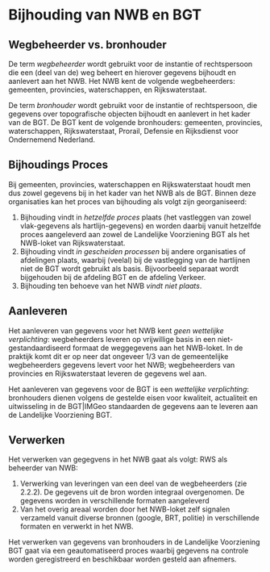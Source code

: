 # Bijhouding van NWB en BGT

## Wegbeheerder vs. bronhouder
De term _wegbeheerder_ wordt gebruikt voor de instantie of rechtspersoon die een (deel van de) weg beheert en hierover gegevens bijhoudt en aanlevert aan het NWB. Het NWB kent de volgende wegbeheerders: gemeenten, provincies, waterschappen, en Rijkswaterstaat.

De term _bronhouder_ wordt gebruikt voor de instantie of rechtspersoon, die gegevens over topografische objecten bijhoudt en aanlevert in het kader van de BGT. De BGT kent de volgende bronhouders: gemeenten, provincies, waterschappen, Rijkswaterstaat, Prorail, Defensie en Rijksdienst voor Ondernemend Nederland.

## Bijhoudings Proces
Bij gemeenten, provincies, waterschappen en Rijkswaterstaat houdt men dus zowel gegevens bij in het kader van het NWB als de BGT. Binnen deze organisaties kan het proces van bijhouding als volgt zijn georganiseerd:
1. Bijhouding vindt in _hetzelfde proces_ plaats (het vastleggen van zowel vlak-gegevens als hartlijn-gegevens) en worden daarbij vanuit hetzelfde proces aangeleverd aan zowel de Landelijke Voorziening BGT als het NWB-loket van Rijkswaterstaat.  
2. Bijhouding vindt _in gescheiden processen_ bij andere organisaties of afdelingen plaats, waarbij (veelal) bij de vastlegging van de hartlijnen niet de BGT wordt gebruikt als basis. Bijvoorbeeld separaat wordt bijgehouden bij de afdeling BGT en de afdeling Verkeer.
3. Bijhouding ten behoeve van het NWB _vindt niet plaats_.

## Aanleveren
Het aanleveren van gegevens voor het NWB kent _geen wettelijke verplichting_: wegbeheerders leveren op vrijwillige basis in een niet-gestandaardiseerd formaat de weggegevens aan het NWB-loket. In de praktijk komt dit er op neer dat ongeveer 1/3 van de gemeentelijke wegbeheerders gegevens levert voor het NWB; wegbeheerders van provincies en Rijkswaterstaat leveren de gegevens wel aan.

Het aanleveren van gegevens voor de BGT is een _wettelijke verplichting_: bronhouders dienen volgens de gestelde eisen voor kwaliteit,  actualiteit en uitwisseling in de BGT|IMGeo standaarden de gegevens aan te leveren aan de Landelijke Voorziening BGT. 

## Verwerken
Het verwerken van gegegvens in het NWB gaat als volgt: 
RWS als beheerder van NWB: 
1.	Verwerking van leveringen van een deel van de wegbeheerders (zie 2.2.2). De gegevens uit de bron worden integraal overgenomen. De gegevens worden in verschillende formaten aangeleverd 
2.	Van het overig areaal worden door het NWB-loket zelf signalen verzameld vanuit diverse bronnen (google, BRT, politie) in verschillende formaten en verwerkt in het NWB.

Het verwerken van gegevens van bronhouders in de Landelijke Voorziening BGT gaat via een geautomatiseerd proces waarbij gegevens na controle worden geregistreerd en beschikbaar worden gesteld aan afnemers.








